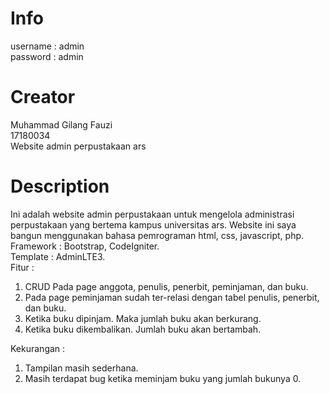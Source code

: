 # Info
username : admin<br>
password : admin
# Creator
Muhammad Gilang Fauzi<br>
17180034<br>
Website admin perpustakaan ars<br>
# Description
Ini adalah website admin perpustakaan untuk mengelola administrasi perpustakaan yang bertema kampus universitas ars. Website ini saya bangun menggunakan bahasa pemrograman html, css, javascript, php.<br>
Framework : Bootstrap, CodeIgniter.<br>
Template : AdminLTE3.<br>
Fitur :<br>
1. CRUD Pada page anggota, penulis, penerbit, peminjaman, dan buku.<br>
2. Pada page peminjaman sudah ter-relasi dengan tabel penulis, penerbit, dan buku.<br>
3. Ketika buku dipinjam. Maka jumlah buku akan berkurang.<br>
4. Ketika buku dikembalikan. Jumlah buku akan bertambah.<br>

Kekurangan :<br>
1. Tampilan masih sederhana.<br>
2. Masih terdapat bug ketika meminjam buku yang jumlah bukunya 0.<br>
